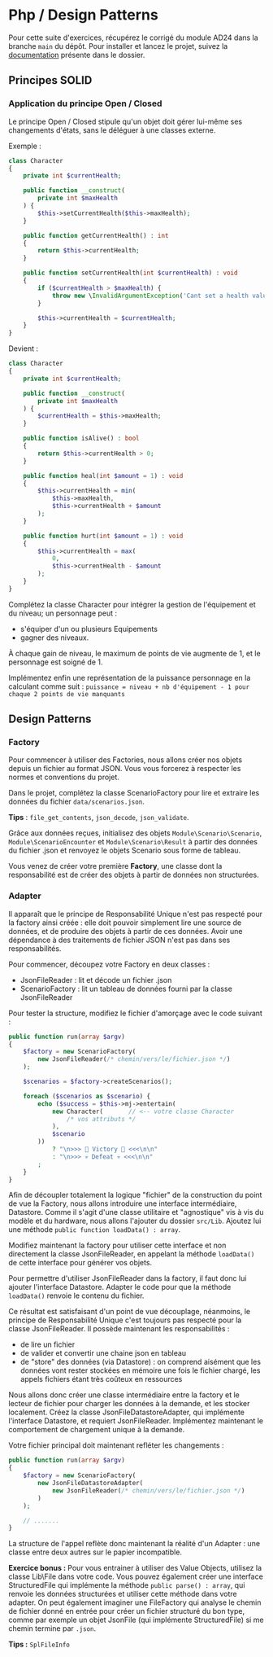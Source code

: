 # Php / Design Patterns

Pour cette suite d'exercices, récupérez le corrigé du module AD24 dans la branche `main` du dépôt.
Pour installer et lancez le projet, suivez la [documentation](../projects/JdR/) présente dans le dossier.

## Principes SOLID

### Application du principe Open / Closed

Le principe Open / Closed stipule qu'un objet doit gérer lui-même ses changements d'états, sans le déléguer à une classes externe.

Exemple :
```php
class Character
{
    private int $currentHealth;

    public function __construct(
        private int $maxHealth
    ) {
        $this->setCurrentHealth($this->maxHealth);
    }

    public function getCurrentHealth() : int
    {
        return $this->currentHealth;
    }

    public function setCurrentHealth(int $currentHealth) : void
    {
        if ($currentHealth > $maxHealth) {
            throw new \InvalidArgumentException('Cant set a health value bigger than Character max health.');
        }

        $this->currentHealth = $currentHealth;
    }
}
```
Devient :
```php
class Character
{
    private int $currentHealth;

    public function __construct(
        private int $maxHealth
    ) {
        $currentHealth = $this->maxHealth;
    }

    public function isAlive() : bool
    {
        return $this->currentHealth > 0;
    }

    public function heal(int $amount = 1) : void
    {
        $this->currentHealth = min(
            $this->maxHealth,
            $this->currentHealth + $amount
        );
    }

    public function hurt(int $amount = 1) : void
    {
        $this->currentHealth = max(
            0,
            $this->currentHealth - $amount
        );
    }
}
```

Complétez la classe Character pour intégrer la gestion de l'équipement et du niveau; un personnage peut :
 - s'équiper d'un ou plusieurs Equipements
 - gagner des niveaux.

À chaque gain de niveau, le maximum de points de vie augmente de 1, et le personnage est soigné de 1.

Implémentez enfin une représentation de la puissance personnage en la calculant comme suit : 
`puissance = niveau + nb d'équipement - 1 pour chaque 2 points de vie manquants`

## Design Patterns

### Factory

Pour commencer à utiliser des Factories, nous allons créer nos objets depuis un fichier au format JSON. Vous vous forcerez à respecter les normes et conventions du projet.

Dans le projet, complétez la classe ScenarioFactory pour lire et extraire les données du fichier `data/scenarios.json`.

__Tips__ : `file_get_contents`, `json_decode`, `json_validate`.

Grâce aux données reçues, initialisez des objets `Module\Scenario\Scenario`, `Module\ScenarioEncounter` et `Module\Scenario\Result` à partir des données du fichier .json et renvoyez le objets Scenario sous forme de tableau.

Vous venez de créer votre première **Factory**, une classe dont la responsabilité est de créer des objets à partir de données non structurées.

### Adapter

Il apparaît que le principe de Responsabilité Unique n'est pas respecté pour la factory ainsi créée : elle doit pouvoir simplement lire une source de données, et de produire des objets à partir de ces données. Avoir une dépendance à des traitements de fichier JSON n'est pas dans ses responsabilités.

Pour commencer, découpez votre Factory en deux classes :
  - JsonFileReader : lit et décode un fichier .json
  - ScenarioFactory : lit un tableau de données fourni par la classe JsonFileReader

Pour tester la structure, modifiez le fichier d'amorçage avec le code suivant :
```php
public function run(array $argv)
{
    $factory = new ScenarioFactory(
        new JsonFileReader(/* chemin/vers/le/fichier.json */)
    );

    $scenarios = $factory->createScenarios();

    foreach ($scenarios as $scenario) {
        echo ($success = $this->mj->entertain(
            new Character(       // <-- votre classe Character
                /* vos attributs */
            ),
            $scenario
        ))
            ? "\n>>> 🤘 Victory 🤘 <<<\n\n"
            : "\n>>> 💀 Defeat 💀 <<<\n\n"
        ;
    }
}
```

Afin de découpler totalement la logique "fichier" de la construction du point de vue la Factory, nous allons introduire une interface intermédiaire, Datastore. Comme il s'agit d'une classe utilitaire et "agnostique" vis à vis du modèle et du hardware, nous allons l'ajouter du dossier `src/Lib`.
Ajoutez lui une méthode `public function loadData() : array`.

Modifiez maintenant la factory pour utiliser cette interface et non directement la classe JsonFileReader, en appelant la méthode `loadData()` de cette interface pour générer vos objets.

Pour permettre d'utiliser JsonFileReader dans la factory, il faut donc lui ajouter l'interface Datastore. Adapter le code pour que la méthode `loadData()` renvoie le contenu du fichier.

Ce résultat est satisfaisant d'un point de vue découplage, néanmoins, le principe de Responsabilité Unique c'est toujours pas respecté pour la classe JsonFileReader. Il possède maintenant les responsabilités :
- de lire un fichier
- de valider et convertir une chaine json en tableau
- de "store" des données (via Datastore) : on comprend aisément que les données vont rester stockées en mémoire une fois le fichier chargé, les appels fichiers étant très coûteux en ressources

Nous allons donc créer une classe intermédiaire entre la factory et le lecteur de fichier pour charger les données à la demande, et les stocker localement.
Créez la classe JsonFileDatastoreAdapter, qui implémente l'interface Datastore, et requiert JsonFileReader. Implémentez maintenant le comportement de chargement unique à la demande.

Votre fichier principal doit maintenant refléter les changements :
```php
public function run(array $argv)
{
    $factory = new ScenarioFactory(
        new JsonFileDatastoreAdapter(
            new JsonFileReader(/* chemin/vers/le/fichier.json */)
        )
    );

    // .......
}
```

La structure de l'appel reflète donc maintenant la réalité d'un Adapter : une classe entre deux autres sur le papier incompatible.

__Exercice bonus :__
Pour vous entrainer à utiliser des Value Objects, utilisez la classe Lib\File dans votre code.
Vous pouvez également créer une interface StructuredFile qui implémente la méthode `public parse() : array`, qui renvoie les données structurées et utiliser cette méthode dans votre adapter.
On peut également imaginer une FileFactory qui analyse le chemin de fichier donné en entrée pour créer un fichier structuré du bon type, comme par exemple un objet JsonFile (qui implémente StructuredFile) si me chemin termine par `.json`.

__Tips :__ `SplFileInfo`
